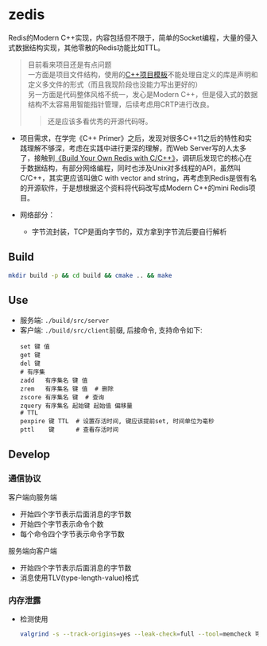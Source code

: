 # zedis

Redis的Modern C++实现，内容包括但不限于，简单的Socket编程，大量的侵入式数据结构实现，其他零散的Redis功能比如TTL。

>目前看来项目还是有点问题  
>一方面是项目文件结构，使用的[C++项目模板](https://github.com/Codesire-Deng/TemplateRepoCxx)不能处理自定义的库是声明和定义多文件的形式（而且我现阶段也没能力写出更好的）  
>另一方面是代码整体风格不统一，发心是Modern C++，但是侵入式的数据结构不太容易用智能指针管理，后续考虑用CRTP进行改良。
>>还是应该多看优秀的开源代码呀。

+ 项目需求，在学完《C++ Primer》之后，发现对很多C++11之后的特性和实践理解不够深，考虑在实践中进行更深的理解，而Web Server写的人太多了，接触到[《Build Your Own Redis with C/C++》](https://build-your-own.org/redis/)，调研后发现它的核心在于数据结构，有部分网络编程，同时也涉及Unix对多线程的API，虽然叫C/C++，其实更应该叫做C with vector and string，再考虑到Redis是很有名的开源软件，于是想根据这个资料将代码改写成Modern C++的mini Redis项目。

+ 网络部分：
  + 字节流封装，TCP是面向字节的，双方拿到字节流后要自行解析

## Build

```bash
mkdir build -p && cd build && cmake .. && make
```

## Use

+ 服务端: `./build/src/server`
+ 客户端: `./build/src/client`前缀, 后接命令, 支持命令如下:
  ```
  set 键 值
  get 键
  del 键
  # 有序集
  zadd   有序集名 键 值
  zrem   有序集名 键 值  # 删除
  zscore 有序集名 键  # 查询
  zquery 有序集名 起始键 起始值 偏移量
  # TTL
  pexpire 键 TTL  # 设置存活时间, 键应该提前set, 时间单位为毫秒
  pttl    键      # 查看存活时间
  ```

## Develop

### 通信协议

客户端向服务端
+ 开始四个字节表示后面消息的字节数
+ 开始四个字节表示命令个数
+ 每个命令四个字节表示命令字节数

服务端向客户端
+ 开始四个字节表示后面消息的字节数
+ 消息使用TLV(type-length-value)格式

### 内存泄露

+ 检测使用
  ```bash
  valgrind -s --track-origins=yes --leak-check=full --tool=memcheck 可执行文件
  ```
